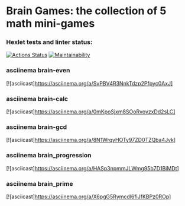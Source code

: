 # Brain Games: the collection of 5 math mini-games

### Hexlet tests and linter status:
[![Actions Status](https://github.com/KepiWole/python-project-lvl1/workflows/hexlet-check/badge.svg)](https://github.com/KepiWole/python-project-lvl1/actions)
[![Maintainability](https://api.codeclimate.com/v1/badges/1dda31fa6421f5e666e6/maintainability)](https://codeclimate.com/github/KepiWole/python-project-lvl1/maintainability)

### asciinema brain-even
[![asciicast]https://asciinema.org/a/SvPBV4R3NnkTdzp2Pfpyc0AxJ]

### asciinema brain-calc
 [![asciicast]https://asciinema.org/a/0mKpoSjxm8SOoRvovzxDd2sLC]

### asciinema brain-gcd
[![asciicast]https://asciinema.org/a/8N1WrqyHOTy97ZD0TZQba4Jvk]

### asciinema brain_progression
[![asciicast]https://asciinema.org/a/HASp3npmmJLWmg95b7D1BiMDt]

### asciinema brain_prime
[![asciicast]https://asciinema.org/a/X6pgG5Rymcdl6fiJfKBPz0ROp]
